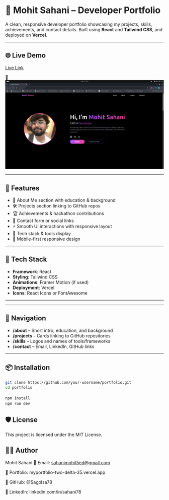 # 💼 Mohit Sahani – Developer Portfolio

A clean, responsive developer portfolio showcasing my projects, skills, achievements, and contact details. Built using **React** and **Tailwind CSS**, and deployed on **Vercel**.

---

## 🌐 Live Demo

[Live Link](https://myportfolio-two-delta-35.vercel.app)


🔗 ![App ScreenShot](/public/image.png)


---

## 📌 Features

- 📄 About Me section with education & background
- 🛠️ Projects section linking to GitHub repos
- 🏆 Achievements & hackathon contributions
- 💬 Contact form or social links
- ⚡ Smooth UI interactions with responsive layout
- 🧠 Tech stack & tools display
- 📱 Mobile-first responsive design

---

## 🚀 Tech Stack

- **Framework**: React
- **Styling**: Tailwind CSS
- **Animations**: Framer Motion (if used)
- **Deployment**: Vercel
- **Icons**: React Icons or FontAwesome

---




---

## 🧭 Navigation

- **/about** – Short intro, education, and background
- **/projects** – Cards linking to GitHub repositories
- **/skills** – Logos and names of tools/frameworks
- **/contact** – Email, LinkedIn, GitHub links

---

## 📦 Installation

```bash
git clone https://github.com/your-username/portfolio.git
cd portfolio

npm install
npm run dev
```


## 🛡️ License
This project is licensed under the MIT License.

 ## 👨‍💻 Author

Mohit Sahani
📧 Email: sahanimohit5ed@gmail.com

🔗 Portfolio: myportfolio-two-delta-35.vercel.app

🐙 GitHub: @Sagolsa78

🔗 LinkedIn: linkedin.com/in/sahani78

